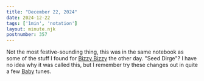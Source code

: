 ```yaml
---
title: "December 22, 2024"
date: 2024-12-22
tags: ['1min', 'notation']
layout: minute.njk
postnumber: 357
---
```

Not the most festive-sounding thing, this was in the same notebook as some of the stuff I found for [Bizzy Bizzy](https://www.listenfaster.com/main/352/) the other day. "Seed Dirge"? I have no idea why it was called this, but I remember try these changes out in quite a few [Baby](https://listenfastermusic.bandcamp.com/album/the-prisoner-wanted-to-wrestle) tunes.
